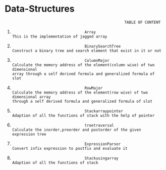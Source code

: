 # Data-Structures
                                                         TABLE OF CONTENT

 1.                                     Array                                            This is the implementation of jagged array
 2.                                     BinarySearchTree                                 Construct a binary tree and search element that exist in it or not  
 3.                                     ColumnMajor                                      Calculate the memory address of the element(column wise) of two dimensional                                                                                            array through a self derived formula and generalized formula of slot
 4.                                     RowMajor                                         Calculate the memory address of the element(row wise) of two dimensional array                                                                                          through a self derived formula and generalized formula of slot
 5.                                     Stackarraypointer                                Adaption of all the functions of stack with the help of pointer
 6.                                     treetraversal                                    Calculate the inorder,preorder and postorder of the given expression tree
 7.                                     ExpressionParsor                                 Convert infix expression to postfix and evaluate it
 8.                                     Stackusingarray                                  Adaption of all the functions of stack
